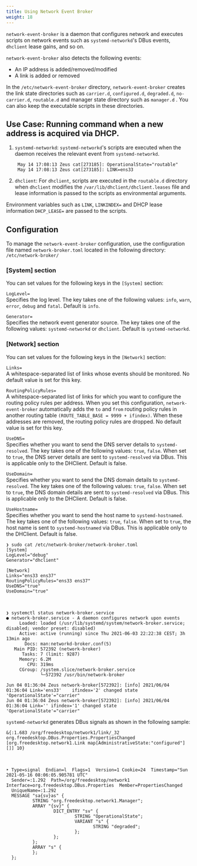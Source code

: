 ```yaml
---
title: Using Network Event Broker
weight: 18
---
```


`network-event-broker` is a daemon that configures network and executes scripts on network events such as `systemd-networkd`'s DBus events, `dhclient` lease gains, and so on. 

`network-event-broker` also detects the following events:

- An IP address is added/removed/modified
- A link is added or removed


In the `/etc/network-event-broker` directory, `network-event-broker` creates the link state directories such as `carrier.d`, `configured.d`, `degraded.d`, `no-carrier.d`, `routable.d` and manager state directory such as `manager.d` . You can also keep the executable scripts in these directories.

## Use Case: Running command when a new address is acquired via DHCP. ##


1. `systemd-networkd`: `systemd-networkd`'s scripts are executed when the daemon receives the relevant event from `systemd-networkd`. 


		May 14 17:08:13 Zeus cat[273185]: OperationalState="routable"  
		May 14 17:08:13 Zeus cat[273185]: LINK=ens33


2. `dhclient`: For `dhclient`, scripts are executed in the `routable.d` directory when `dhclient` modifies the `/var/lib/dhclient/dhclient.leases` file and lease information is passed to the scripts as environmental arguments.

Environment variables such as `LINK`, `LINKINDEX=` and DHCP lease information `DHCP_LEASE=` are passed to the scripts. 


## Configuration ##

To manage the `network-event-broker` configuration, use the configuration file named `network-broker.toml` located in the following directory: `/etc/network-broker/` 


### [System] section ###
You can set values for the following keys in the `[System]` section:



`LogLevel=`  
Specifies the log level. The key takes one of the following values: `info`, `warn`, `error`, `debug` and `fatal`. Default is `info`.


`Generator=`  
Specifies the network event generator source. The key takes one of the following values: `systemd-networkd` or `dhclient`. Default is `systemd-networkd`.


### [Network] section
You can set values for the following keys in the `[Network]` section:

`Links=`  
A whitespace-separated list of links whose events should be monitored. No default value is set for this key.

`RoutingPolicyRules=`  
A whitespace-separated list of links for which you want to configure the routing policy rules per address. When you set this configuration, `network-event-broker` automatically adds the `to` and  `from` routing policy rules in another routing table `(ROUTE_TABLE_BASE = 9999 + ifindex)`. When these addresses are removed, the routing policy rules are dropped. No default value is set for this key.

`UseDNS=`  
Specifies whether you want to send the DNS server details to `systemd-resolved`. The key takes one of the following values: `true`, `false`. When set to `true`, the DNS server details are sent to `systemd-resolved` via DBus. This is applicable only to the DHClient. Default is false.


`UseDomain=`  
Specifies whether you want to send the DNS domain details to `systemd-resolved`. The key takes one of the following values: `true`, `false`. When set to `true`, the DNS domain details are sent to `systemd-resolved` via DBus. This is applicable only to the DHClient. Default is false.


`UseHostname=`  
Specifies whether you want to send the host name to `systemd-hostnamed`. The key takes one of the following values: `true`, `false`. When set to `true`, the host name is sent to `systemd-hostnamed` via DBus. This is applicable only to the DHClient. Default is false.


	❯ sudo cat /etc/network-broker/network-broker.toml 
	[System]
	LogLevel="debug"
	Generator="dhclient"
	
	[Network]
	Links="ens33 ens37"
	RoutingPolicyRules="ens33 ens37"
	UseDNS="true"
	UseDomain="true"

<br />

	❯ systemctl status network-broker.service
	● network-broker.service - A daemon configures network upon events
	     Loaded: loaded (/usr/lib/systemd/system/network-broker.service; disabled; vendor preset: disabled)
	     Active: active (running) since Thu 2021-06-03 22:22:38 CEST; 3h 13min ago
	       Docs: man:networkd-broker.conf(5)
	   Main PID: 572392 (network-broker)
	      Tasks: 7 (limit: 9287)
	     Memory: 6.2M
	        CPU: 319ms
	     CGroup: /system.slice/network-broker.service
	             └─572392 /usr/bin/network-broker

	Jun 04 01:36:04 Zeus network-broker[572392]: [info] 2021/06/04 01:36:04 Link='ens33' 	ifindex='2' changed state 'OperationalState'="carrier"
	Jun 04 01:36:04 Zeus network-broker[572392]: [info] 2021/06/04 01:36:04 Link='' ifindex='1' changed state 'OperationalState'="carrier"


`systemd-networkd` generates DBus signals as shown in the following sample:
	
	&{:1.683 /org/freedesktop/network1/link/_32 org.freedesktop.DBus.Properties.PropertiesChanged [org.freedesktop.network1.Link map[AdministrativeState:"configured"] []] 10}

<br />

	‣ Type=signal  Endian=l  Flags=1  Version=1 Cookie=24  Timestamp="Sun 2021-05-16 08:06:05.905781 UTC"
 	  Sender=:1.292  Path=/org/freedesktop/network1  Interface=org.freedesktop.DBus.Properties  Member=PropertiesChanged
 	  UniqueName=:1.292
 	  MESSAGE "sa{sv}as" {
 	          STRING "org.freedesktop.network1.Manager";
 	          ARRAY "{sv}" {
 	                  DICT_ENTRY "sv" {
 	                          STRING "OperationalState";
 	                          VARIANT "s" {
  	                                 STRING "degraded";
 	                          };
 	                  };
 	          };
 	          ARRAY "s" {
 	          };
 	  };


